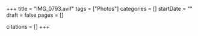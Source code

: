 +++
title = "IMG_0793.avif"
tags = ["Photos"]
categories = []
startDate = ""
draft = false
pages = []

citations = []
+++
